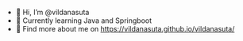 - 👋 Hi, I’m @vildanasuta
- 🌱 Currently learning Java and Springboot
- 💌 Find more about me on https://vildanasuta.github.io/vildanasuta/

